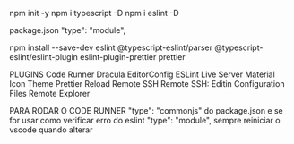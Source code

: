 npm init -y
npm i typescript -D
npm i eslint -D

package.json
	"type": "module",

npm install --save-dev eslint @typescript-eslint/parser @typescript-eslint/eslint-plugin eslint-plugin-prettier prettier

PLUGINS
Code Runner
Dracula
EditorConfig
ESLint
Live Server
Material Icon Theme
Prettier
Reload
Remote SSH
Remote SSH: Editin Configuration Files
Remote Explorer

PARA RODAR O CODE RUNNER "type": "commonjs" do package.json e se for usar como verificar erro do eslint "type": "module",
sempre reiniciar o vscode quando alterar
